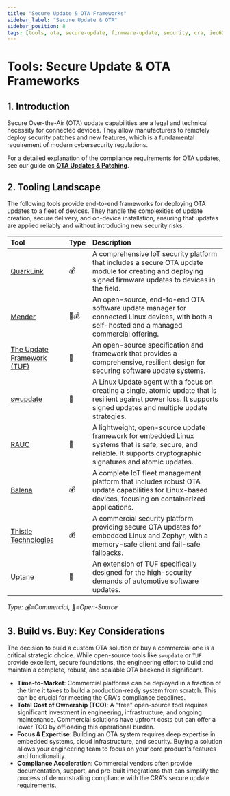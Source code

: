 ```yaml
---
title: "Secure Update & OTA Frameworks"
sidebar_label: "Secure Update & OTA"
sidebar_position: 8
tags: [tools, ota, secure-update, firmware-update, security, cra, iec62443, open-source, commercial]
---
```

# Tools: Secure Update & OTA Frameworks

## 1. Introduction

Secure Over-the-Air (OTA) update capabilities are a legal and technical necessity for connected devices. They allow manufacturers to remotely deploy security patches and new features, which is a fundamental requirement of modern cybersecurity regulations.

For a detailed explanation of the compliance requirements for OTA updates, see our guide on **[OTA Updates & Patching](../implementation/build-phase/ota-updates.md)**.

## 2. Tooling Landscape

The following tools provide end-to-end frameworks for deploying OTA updates to a fleet of devices. They handle the complexities of update creation, secure delivery, and on-device installation, ensuring that updates are applied reliably and without introducing new security risks.

| Tool | Type | Description |
| :--- | :--- | :--- |
| [QuarkLink](https://www.cryptoquantique.com/products/quarklink/) | 💰 | A comprehensive IoT security platform that includes a secure OTA update module for creating and deploying signed firmware updates to devices in the field. |
| [Mender](https://mender.io/) | 🐙💰 | An open-source, end-to-end OTA software update manager for connected Linux devices, with both a self-hosted and a managed commercial offering. |
| [The Update Framework (TUF)](https://theupdateframework.io/) | 🐙 | An open-source specification and framework that provides a comprehensive, resilient design for securing software update systems. |
| [swupdate](https://github.com/sbabic/swupdate) | 🐙 | A Linux Update agent with a focus on creating a single, atomic update that is resilient against power loss. It supports signed updates and multiple update strategies. |
| [RAUC](https://rauc.io/) | 🐙 | A lightweight, open-source update framework for embedded Linux systems that is safe, secure, and reliable. It supports cryptographic signatures and atomic updates. |
| [Balena](https://www.balena.io/) | 💰 | A complete IoT fleet management platform that includes robust OTA update capabilities for Linux-based devices, focusing on containerized applications. |
| [Thistle Technologies](https://thistle.tech/) | 💰 | A commercial security platform providing secure OTA updates for embedded Linux and Zephyr, with a memory-safe client and fail-safe fallbacks. |
| [Uptane](https://uptane.github.io/) | 🐙 | An extension of TUF specifically designed for the high-security demands of automotive software updates. |

<!-- vale off -->
*Type: 💰=Commercial, 🐙=Open-Source*
<!-- vale on -->

## 3. Build vs. Buy: Key Considerations

The decision to build a custom OTA solution or buy a commercial one is a critical strategic choice. While open-source tools like `swupdate` or `TUF` provide excellent, secure foundations, the engineering effort to build and maintain a complete, robust, and scalable OTA backend is significant.

-   **Time-to-Market**: Commercial platforms can be deployed in a fraction of the time it takes to build a production-ready system from scratch. This can be crucial for meeting the CRA's compliance deadlines.
-   **Total Cost of Ownership (TCO)**: A "free" open-source tool requires significant investment in engineering, infrastructure, and ongoing maintenance. Commercial solutions have upfront costs but can offer a lower TCO by offloading this operational burden.
-   **Focus & Expertise**: Building an OTA system requires deep expertise in embedded systems, cloud infrastructure, and security. Buying a solution allows your engineering team to focus on your core product's features and functionality.
-   **Compliance Acceleration**: Commercial vendors often provide documentation, support, and pre-built integrations that can simplify the process of demonstrating compliance with the CRA's secure update requirements.
